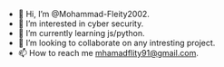 - 👋 Hi, I’m @Mohammad-Fleity2002.
- 👀 I’m interested in cyber security.
- 🌱 I’m currently learning js/python.
- 💞️ I’m looking to collaborate on any intresting project.
- 📫 How to reach me mhamadflity91@gmail.com.

<!---
Mohammad-Fleity2002/Mohammad-Fleity2002 is a ✨ special ✨ repository because its `README.md` (this file) appears on your GitHub profile.
You can click the Preview link to take a look at your changes.
--->
